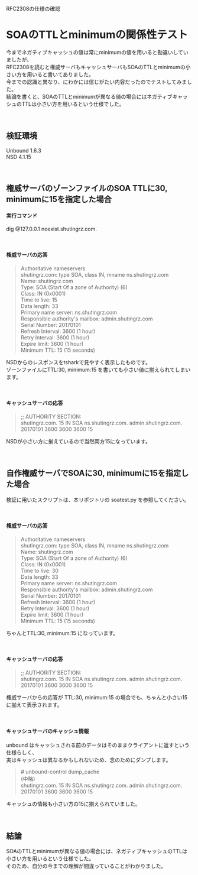RFC2308の仕様の確認  

 
# SOAのTTLとminimumの関係性テスト
今までネガティブキャッシュの値は常にminimumの値を用いると勘違いしていましたが、  
RFC2308を読むと権威サーバもキャッシュサーバもSOAのTTLとminimumの小さい方を用いると書いてありました。    
今までの認識と異なり、にわかには信じがたい内容だったのでテストしてみました。    
結論を書くと、SOAのTTLとminimumが異なる値の場合にはネガティブキャッシュのTTLは小さい方を用いるという仕様でした。 

<br />

## 検証環境  
Unbound 1.6.3  
NSD 4.1.15  

<br />

## 権威サーバのゾーンファイルのSOA TTLに30, minimumに15を指定した場合

#### 実行コマンド
dig @127.0.0.1 noexist.shutingrz.com.  

<br />

#### 権威サーバの応答
>   Authoritative nameservers     
>         shutingrz.com: type SOA, class IN, mname ns.shutingrz.com    
>             Name: shutingrz.com    
>             Type: SOA (Start Of a zone of Authority) (6)    
>             Class: IN (0x0001)    
>             Time to live: 15    
>             Data length: 33    
>             Primary name server: ns.shutingrz.com    
>             Responsible authority's mailbox: admin.shutingrz.com    
>             Serial Number: 20170101    
>             Refresh Interval: 3600 (1 hour)    
>             Retry Interval: 3600 (1 hour)    
>             Expire limit: 3600 (1 hour)    
>             Minimum TTL: 15 (15 seconds)    

NSDからのレスポンスをtsharkで見やすく表示したものです。  
ゾーンファイルにTTL:30, minimum:15 を書いても小さい値に揃えられてしまいます。  

<br />

#### キャッシュサーバの応答

> ;; AUTHORITY SECTION:    
> shutingrz.com.          15      IN      SOA     ns.shutingrz.com. admin.shutingrz.com. 20170101 3600 3600 3600 15    
 
NSDが小さい方に揃えているので当然両方15になっています。  
 
<br />

## 自作権威サーバでSOAに30, minimumに15を指定した場合
検証に用いたスクリプトは、本リポジトリの soatest.py を参照してください。

<br />

#### 権威サーバの応答
>    Authoritative nameservers    
>         shutingrz.com: type SOA, class IN, mname ns.shutingrz.com    
>             Name: shutingrz.com    
>             Type: SOA (Start Of a zone of Authority) (6)    
>             Class: IN (0x0001)    
>             Time to live: 30    
>             Data length: 33    
>             Primary name server: ns.shutingrz.com    
>             Responsible authority's mailbox: admin.shutingrz.com    
>             Serial Number: 20170101    
>             Refresh Interval: 3600 (1 hour)    
>             Retry Interval: 3600 (1 hour)    
>             Expire limit: 3600 (1 hour)    
>             Minimum TTL: 15 (15 seconds)    


ちゃんとTTL:30, minimum:15 になっています。  

<br />

#### キャッシュサーバの応答

> ;; AUTHORITY SECTION:    
> shutingrz.com.          15      IN      SOA     ns.shutingrz.com. admin.shutingrz.com. 20170101 3600 3600 3600 15    

権威サーバからの応答が TTL:30, minimum:15 の場合でも、ちゃんと小さい15に揃えて表示されます。  

<br />

#### キャッシュサーバのキャッシュ情報

unbound はキャッシュされる前のデータはそのままクライアントに返すという仕様らしく、  
実はキャッシュは異なるかもしれないため、念のためにダンプします。  

> \# unbound-control dump_cache    
> (中略)    
> shutingrz.com.  15      IN      SOA     ns.shutingrz.com. admin.shutingrz.com. 20170101 3600 3600 3600 15    

キャッシュの情報も小さい方の15に揃えられていました。  
 
<br />

## 結論
SOAのTTLとminimumが異なる値の場合には、ネガティブキャッシュのTTLは小さい方を用いるという仕様でした。    
そのため、自分の今までの理解が間違っていることがわかりました。  
